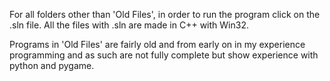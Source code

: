 For all folders other than 'Old Files', in order to run the program click on the .sln file. All the files with .sln are made in C++ with Win32.

Programs in 'Old Files' are fairly old and from early on in my experience programming and as such are not fully complete but show experience with python and pygame.
